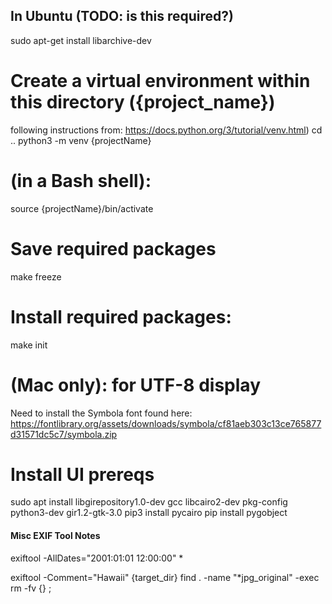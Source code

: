 
## In Ubuntu (TODO: is this required?)
sudo apt-get install libarchive-dev

# Create a virtual environment within this directory ({project_name})
following instructions from: https://docs.python.org/3/tutorial/venv.html)
cd ..
python3 -m venv {projectName}
# (in a Bash shell):
source {projectName}/bin/activate

# Save required packages
make freeze

# Install required packages:
make init

# (Mac only): for UTF-8 display
Need to install the Symbola font found here:
https://fontlibrary.org/assets/downloads/symbola/cf81aeb303c13ce765877d31571dc5c7/symbola.zip

# Install UI prereqs
sudo apt install libgirepository1.0-dev gcc libcairo2-dev pkg-config python3-dev gir1.2-gtk-3.0
pip3 install pycairo
pip install pygobject

#### Misc EXIF Tool Notes
exiftool -AllDates="2001:01:01 12:00:00" *

exiftool -Comment="Hawaii" {target_dir}
find . -name "*jpg_original" -exec rm -fv {} \;
